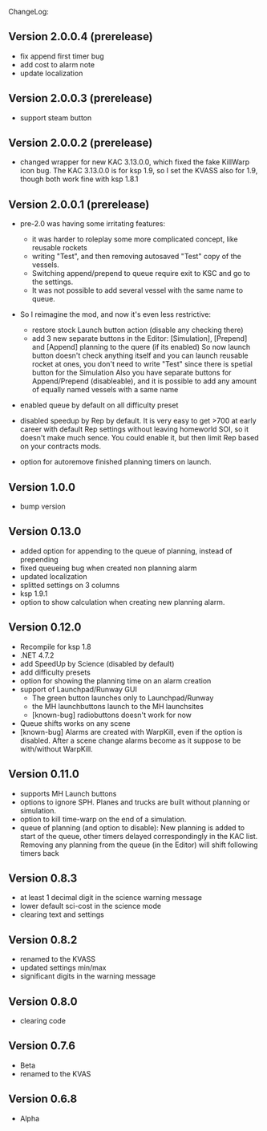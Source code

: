 ChangeLog:

## Version 2.0.0.4 (prerelease)
 * fix append first timer bug 
 * add cost to alarm note 
 * update localization

## Version 2.0.0.3 (prerelease)
 * support steam button

## Version 2.0.0.2 (prerelease)
 * changed wrapper for new KAC 3.13.0.0, which fixed the fake KillWarp icon bug.
   The KAC 3.13.0.0 is for ksp 1.9, so I set the KVASS also for 1.9, though both work fine with ksp 1.8.1

## Version 2.0.0.1 (prerelease)
 * pre-2.0 was having some irritating features:
     * it was harder to roleplay some more complicated concept, like reusable rockets
     * writing "Test", and then removing autosaved "Test" copy of the vessels.
     * Switching append/prepend to queue require exit to KSC and go to the settings.
     * It was not possible to add several vessel with the same name to queue.
     
 * So I reimagine the mod, and now it's even less restrictive:
     * restore stock Launch button action (disable any checking there)
     * add 3 new separate buttons in the Editor: [Simulation], [Prepend] and [Append] planning to the quere (if its enabled)
   So now launch button doesn't check anything itself and you can launch reusable rocket at ones,
   you don't need to write "Test" since there is spetial button for the Simulation
   Also you have separate buttons for Append/Prepend (disableable), and it is possible to add any amount of equally named vessels with a same name

 
 * enabled queue by default on all difficulty preset
 * disabled speedup by Rep by default. It is very easy to get >700 at early career with default Rep settings without leaving homeworld SOI, so it doesn't make much sence. You could enable it, but then limit Rep based on your contracts mods.
 * option for autoremove finished planning timers on launch. 

## Version 1.0.0
 * bump version

## Version 0.13.0
 * added option for appending to the queue of planning, instead of prepending
 * fixed queueing bug when created non planning alarm
 * updated localization 
 * splitted settings on 3 columns
 * ksp 1.9.1
 * option to show calculation when creating new planning alarm.
 
## Version 0.12.0
 * Recompile for ksp 1.8
 * .NET 4.7.2
 * add SpeedUp by Science (disabled by default)
 * add difficulty presets
 * option for showing the planning time on an alarm creation
 * support of Launchpad/Runway GUI
     * The green button launches only to Launchpad/Runway
     * the MH launchbuttons launch to the MH launchsites
     * [known-bug] radiobuttons doesn't work for now
 * Queue shifts works on any scene
 * [known-bug] Alarms are created with WarpKill, even if the option is disabled. 
   After a scene change alarms become as it suppose to be with/without WarpKill.
 
## Version 0.11.0
 * supports MH Launch buttons
 * options to ignore SPH. Planes and trucks are built without planning or simulation.
 * option to kill time-warp on the end of a simulation.
 * queue of planning (and option to disable):
   New planning is added to start of the queue, other timers delayed correspondingly in the KAC list. 
   Removing any planning from the queue (in the Editor) will shift following timers back

## Version 0.8.3
 * at least 1 decimal digit
   in the science warning message
 * lower default sci-cost in the science mode
 * clearing text and settings

## Version 0.8.2
 * renamed to the KVASS
 * updated settings min/max
 * significant digits in the warning message

## Version 0.8.0
 * clearing code

## Version 0.7.6
 * Beta
 * renamed to the KVAS

## Version 0.6.8
 * Alpha